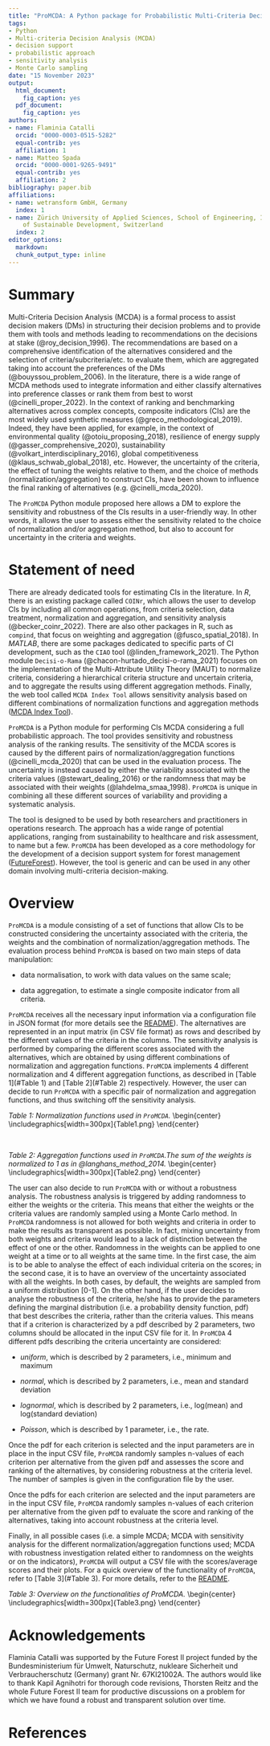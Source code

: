 ```yaml
---
title: "ProMCDA: A Python package for Probabilistic Multi-Criteria Decision Analysis"
tags:
- Python
- Multi-criteria Decision Analysis (MCDA)
- decision support
- probabilistic approach
- sensitivity analysis
- Monte Carlo sampling
date: "15 November 2023"
output:
  html_document: 
    fig_caption: yes
  pdf_document: 
    fig_caption: yes
authors:
- name: Flaminia Catalli
  orcid: "0000-0003-0515-5282"
  equal-contrib: yes
  affiliation: 1
- name: Matteo Spada
  orcid: "0000-0001-9265-9491"
  equal-contrib: yes
  affiliation: 2
bibliography: paper.bib
affiliations:
- name: wetransform GmbH, Germany
  index: 1
- name: Zürich University of Applied Sciences, School of Engineering, INE Institute
    of Sustainable Development, Switzerland
  index: 2
editor_options:
  markdown:
  chunk_output_type: inline
---
```


# Summary

Multi-Criteria Decision Analysis (MCDA) is a formal process to assist decision makers (DMs) in structuring their decision problems and to provide them with tools and methods leading to recommendations on the decisions at stake (@roy_decision_1996). The recommendations are based on a comprehensive identification of the alternatives considered and the selection of criteria/subcriteria/etc. to evaluate them, which are aggregated taking into account the preferences of the DMs (@bouyssou_problem_2006). In the literature, there is a wide range of MCDA methods used to integrate information and either classify alternatives into preference classes or rank them from best to worst (@cinelli_proper_2022). In the context of ranking and benchmarking alternatives across complex concepts, composite indicators (CIs) are the most widely used synthetic measures (@greco_methodological_2019). Indeed, they have been applied, for example, in the context of environmental quality (@otoiu_proposing_2018), resilience of energy supply (@gasser_comprehensive_2020), sustainability (@volkart_interdisciplinary_2016), global competitiveness (@klaus_schwab_global_2018), etc. However, the uncertainty of the criteria, the effect of tuning the weights relative to them, and the choice of methods (normalization/aggregation) to construct CIs, have been shown to influence the final ranking of alternatives (e.g. @cinelli_mcda_2020).

The `ProMCDA` Python module proposed here allows a DM to explore the sensitivity and robustness of the CIs results in a user-friendly way. In other words, it allows the user to assess either the sensitivity related to the choice of normalization and/or aggregation method, but also to account for uncertainty in the criteria and weights.

# Statement of need

There are already dedicated tools for estimating CIs in the literature. In *R*, there is an existing package called `COINr`, which allows the user to develop CIs by including all common operations, from criteria selection, data treatment, normalization and aggregation, and sensitivity analysis (@becker_coinr_2022). There are also other packages in R, such as `compind`, that focus on weighting and aggregation (@fusco_spatial_2018). In *MATLAB*, there are some packages dedicated to specific parts of CI development, such as the `CIAO` tool (@linden_framework_2021). The Python module `Decisi-o-Rama` (@chacon-hurtado_decisi-o-rama_2021) focuses on the implementation of the Multi-Attribute Utility Theory (MAUT) to normalize criteria, considering a hierarchical criteria structure and uncertain criteria, and to aggregate the results using different aggregation methods. Finally, the web tool called `MCDA Index Tool` allows sensitivity analysis based on different combinations of normalization functions and aggregation methods ([MCDA Index Tool](https://www.mcdaindextool.net)).

`ProMCDA` is a Python module for performing CIs MCDA considering a full probabilistic approach. The tool provides sensitivity and robustness analysis of the ranking results. The sensitivity of the MCDA scores is caused by the different pairs of normalization/aggregation functions (@cinelli_mcda_2020) that can be used in the evaluation process. The uncertainty is instead caused by either the variability associated with the criteria values (@stewart_dealing_2016) or the randomness that may be associated with their weights (@lahdelma_smaa_1998). `ProMCDA` is unique in combining all these different sources of variability and providing a systematic analysis.

The tool is designed to be used by both researchers and practitioners in operations research. The approach has a wide range of potential applications, ranging from sustainability to healthcare and risk assessment, to name but a few. `ProMCDA` has been developed as a core methodology for the development of a decision support system for forest management ([FutureForest](https://future-forest.eu/)). However, the tool is generic and can be used in any other domain involving multi-criteria decision-making.

# Overview

`ProMCDA` is a module consisting of a set of functions that allow CIs to be constructed considering the uncertainty associated with the criteria, the weights and the combination of normalization/aggregation methods. The evaluation process behind `ProMCDA` is based on two main steps of data manipulation:

-   data normalisation, to work with data values on the same scale;

-   data aggregation, to estimate a single composite indicator from all criteria.

`ProMCDA` receives all the necessary input information via a configuration file in JSON format (for more details see the [README](https://github.com/wetransform-os/ProMCDA/blob/main/README.md)). The alternatives are represented in an input matrix (in CSV file format) as rows and described by the different values of the criteria in the columns. The sensitivity analysis is performed by comparing the different scores associated with the alternatives, which are obtained by using different combinations of normalization and aggregation functions. `ProMCDA` implements 4 different normalization and 4 different aggregation functions, as described in [Table 1](#Table 1) and [Table 2](#Table 2) respectively. However, the user can decide to run `ProMCDA` with a specific pair of normalization and aggregation functions, and thus switching off the sensitivity analysis. <br />

<a name="Table 1"></a>*Table 1: Normalization functions used in `ProMCDA`.*
\begin{center} 
\includegraphics[width=300px]{Table1.png}
\end{center} 

<br />

<a name="Table 2"></a>*Table 2: Aggregation functions used in `ProMCDA`.The sum of the weights is normalized to 1 as in @langhans_method_2014.*
\begin{center} 
\includegraphics[width=300px]{Table2.png}
\end{center} 

The user can also decide to run `ProMCDA` with or without a robustness analysis. The robustness analysis is triggered by adding randomness to either the weights or the criteria. This means that either the weights or the criteria values are randomly sampled using a Monte Carlo method. In `ProMCDA` randomness is not allowed for both weights and criteria in order to make the results as transparent as possible. In fact, mixing uncertainty from both weights and criteria would lead to a lack of distinction between the effect of one or the other. Randomness in the weights can be applied to one weight at a time or to all weights at the same time. In the first case, the aim is to be able to analyse the effect of each individual criteria on the scores; in the second case, it is to have an overview of the uncertainty associated with all the weights. In both cases, by default, the weights are sampled from a uniform distribution [0-1]. On the other hand, if the user decides to analyse the robustness of the criteria, he/she has to provide the parameters defining the marginal distribution (i.e. a probability density function, pdf) that best describes the criteria, rather than the criteria values. This means that if a criterion is characterized by a pdf described by 2 parameters, two columns should be allocated in the input CSV file for it. In `ProMCDA` 4 different pdfs describing the criteria uncertainty are considered:

-   *uniform*, which is described by 2 parameters, i.e., minimum and maximum

-   *normal*, which is described by 2 parameters, i.e., mean and standard deviation

-   *lognormal*, which is described by 2 parameters, i.e., log(mean) and log(standard deviation)

-   *Poisson*, which is described by 1 parameter, i.e., the rate.

Once the pdf for each criterion is selected and the input parameters are in place in the input CSV file, `ProMCDA` randomly samples n-values of each criterion per alternative from the given pdf and assesses the score and ranking of the alternatives, by considering robustness at the criteria level. The number of samples is given in the configuration file by the user.

Once the pdfs for each criterion are selected and the input parameters are in the input CSV file, `ProMCDA` randomly samples n-values of each criterion per alternative from the given pdf to evaluate the score and ranking of the alternatives, taking into account robustness at the criteria level.

Finally, in all possible cases (i.e. a simple MCDA; MCDA with sensitivity analysis for the different normalization/aggregation functions used; MCDA with robustness investigation related either to randomness on the weights or on the indicators), `ProMCDA` will output a CSV file with the scores/average scores and their plots. For a quick overview of the functionality of `ProMCDA`, refer to  [Table 3](#Table 3). For more details, refer to the [README](https://github.com/wetransform-os/ProMCDA/blob/main/README.md).

<a name="Table 3"></a>*Table 3: Overview on the functionalities of ProMCDA.*
\begin{center} 
\includegraphics[width=300px]{Table3.png}
\end{center} 

# Acknowledgements

Flaminia Catalli was supported by the Future Forest II project funded by the Bundesministerium für Umwelt, Naturschutz, nukleare Sicherheit und Verbraucherschutz (Germany) grant Nr. 67KI21002A. The authors would like to thank Kapil Agnihotri for thorough code revisions, Thorsten Reitz and the whole Future Forest II team for productive discussions on a problem for which we have found a robust and transparent solution over time.

# References
